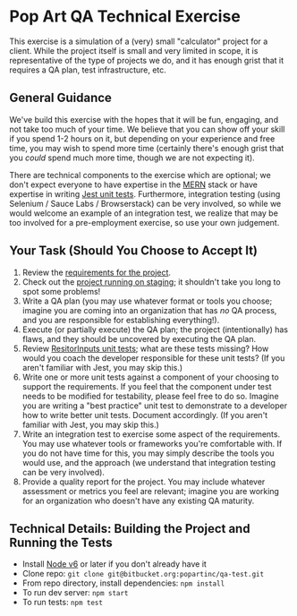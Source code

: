 # Pop Art QA Technical Exercise

This exercise is a simulation of a (very) small "calculator" project for a client.  While the project itself is small and very limited in scope, it is representative of the type of projects we do, and it has enough grist that it requires a QA plan, test infrastructure, etc.

## General Guidance

We've build this exercise with the hopes that it will be fun, engaging, and not take too much of your time.  We believe that you can show off your skill if you spend 1-2 hours on it, but depending on your experience and free time, you may wish to spend more time (certainly there's enough grist that you _could_ spend much more time, though we are not expecting it).

There are technical components to the exercise which are optional; we don't expect everyone to have expertise in the [MERN](http://mern.io) stack or have expertise in writing [Jest unit tests](https://facebook.github.io/jest/).  Furthermore, integration testing (using Selenium / Sauce Labs / Browserstack) can be very involved, so while we would welcome an example of an integration test, we realize that may be too involved for a pre-employment exercise, so use your own judgement.

## Your Task (Should You Choose to Accept It)

1. Review the [requirements for the project](/REQUIREMENTS.md).
1. Check out the [project running on staging](http://qa.exercises.popart.com); it shouldn't take you long to spot some problems!
1. Write a QA plan (you may use whatever format or tools you choose; imagine you are coming into an organization that has _no_ QA process, and you are responsible for establishing everything!).
1. Execute (or partially execute) the QA plan; the project (intentionally) has flaws, and they should be uncovered by executing the QA plan.
1. Review [ResitorInputs unit tests](/src/__tests__/ResistorInputs.test.js); what are these tests missing?  How would you coach the developer responsible for these unit tests? (If you aren't familiar with Jest, you may skip this.)
1. Write one or more unit tests against a component of your choosing to support the requirements.  If you feel that the component under test needs to be modified for testability, please feel free to do so.  Imagine you are writing a "best practice" unit test to demonstrate to a developer how to write better unit tests.  Document accordingly.  (If you aren't familiar with Jest, you may skip this.)
1. Write an integration test to exercise some aspect of the requirements.  You may use whatever tools or frameworks you're comfortable with.  If you do not have time for this, you may simply describe the tools you would use, and the approach (we understand that integration testing can be very involved).
1. Provide a quality report for the project.  You may include whatever assessment or metrics you feel are relevant; imagine you are working for an organization who doesn't have any existing QA maturity.

## Technical Details: Building the Project and Running the Tests

* Install [Node v6](https://nodejs.org/en/) or later if you don't already have it
* Clone repo: `git clone git@bitbucket.org:popartinc/qa-test.git`
* From repo directory, install dependencies: `npm install`
* To run dev server: `npm start`
* To run tests: `npm test`


